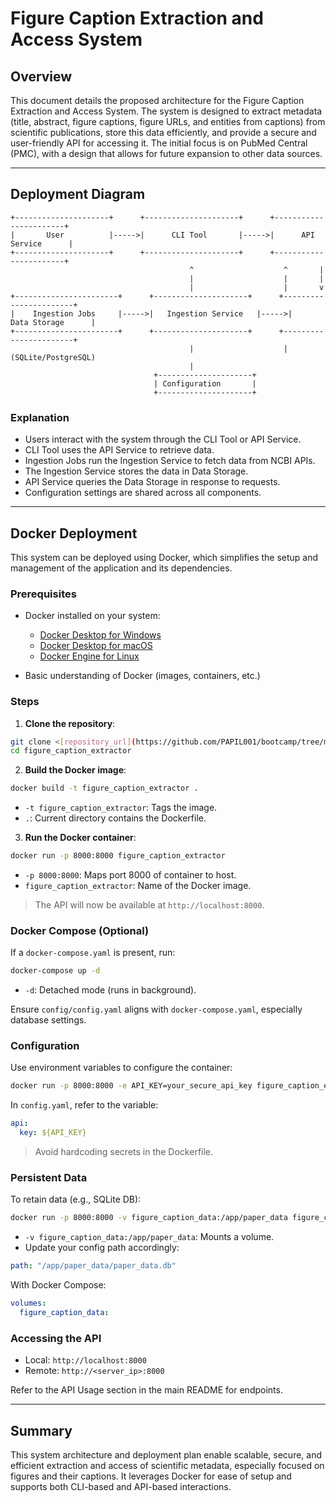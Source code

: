 # Figure Caption Extraction and Access System

## Overview

This document details the proposed architecture for the Figure Caption Extraction and Access System. The system is designed to extract metadata (title, abstract, figure captions, figure URLs, and entities from captions) from scientific publications, store this data efficiently, and provide a secure and user-friendly API for accessing it. The initial focus is on PubMed Central (PMC), with a design that allows for future expansion to other data sources.

---

## Deployment Diagram

```
+---------------------+      +---------------------+      +-----------------------+
|       User          |----->|      CLI Tool       |----->|      API Service      |
+---------------------+      +---------------------+      +-----------------------+
                                        ^                    ^       |
                                        |                    |       |
                                        |                    |       v
+-----------------------+      +---------------------+      +-----------------------+
|    Ingestion Jobs     |----->|   Ingestion Service   |----->|     Data Storage      |
+-----------------------+      +---------------------+      +-----------------------+
                                        |                    |  (SQLite/PostgreSQL)
                                        |
                                +---------------------+
                                | Configuration       |
                                +---------------------+
```

### Explanation

* Users interact with the system through the CLI Tool or API Service.
* CLI Tool uses the API Service to retrieve data.
* Ingestion Jobs run the Ingestion Service to fetch data from NCBI APIs.
* The Ingestion Service stores the data in Data Storage.
* API Service queries the Data Storage in response to requests.
* Configuration settings are shared across all components.

---

## Docker Deployment

This system can be deployed using Docker, which simplifies the setup and management of the application and its dependencies.

### Prerequisites

* Docker installed on your system:

  * [Docker Desktop for Windows](https://docs.docker.com/desktop/install/windows-install/)
  * [Docker Desktop for macOS](https://docs.docker.com/desktop/install/mac-install/)
  * [Docker Engine for Linux](https://docs.docker.com/engine/install/)
* Basic understanding of Docker (images, containers, etc.)

### Steps

1. **Clone the repository**:

```bash
git clone <[repository_url](https://github.com/PAPIL001/bootcamp/tree/main/Figure%20captian%20extractor)>
cd figure_caption_extractor
```

2. **Build the Docker image**:

```bash
docker build -t figure_caption_extractor .
```

* `-t figure_caption_extractor`: Tags the image.
* `.`: Current directory contains the Dockerfile.

3. **Run the Docker container**:

```bash
docker run -p 8000:8000 figure_caption_extractor
```

* `-p 8000:8000`: Maps port 8000 of container to host.
* `figure_caption_extractor`: Name of the Docker image.

> The API will now be available at `http://localhost:8000`.

### Docker Compose (Optional)

If a `docker-compose.yaml` is present, run:

```bash
docker-compose up -d
```

* `-d`: Detached mode (runs in background).

Ensure `config/config.yaml` aligns with `docker-compose.yaml`, especially database settings.

### Configuration

Use environment variables to configure the container:

```bash
docker run -p 8000:8000 -e API_KEY=your_secure_api_key figure_caption_extractor
```

In `config.yaml`, refer to the variable:

```yaml
api:
  key: ${API_KEY}
```

> Avoid hardcoding secrets in the Dockerfile.

### Persistent Data

To retain data (e.g., SQLite DB):

```bash
docker run -p 8000:8000 -v figure_caption_data:/app/paper_data figure_caption_extractor
```

* `-v figure_caption_data:/app/paper_data`: Mounts a volume.
* Update your config path accordingly:

```yaml
path: "/app/paper_data/paper_data.db"
```

With Docker Compose:

```yaml
volumes:
  figure_caption_data:
```

### Accessing the API

* Local: `http://localhost:8000`
* Remote: `http://<server_ip>:8000`

Refer to the API Usage section in the main README for endpoints.

---

## Summary

This system architecture and deployment plan enable scalable, secure, and efficient extraction and access of scientific metadata, especially focused on figures and their captions. It leverages Docker for ease of setup and supports both CLI-based and API-based interactions.
